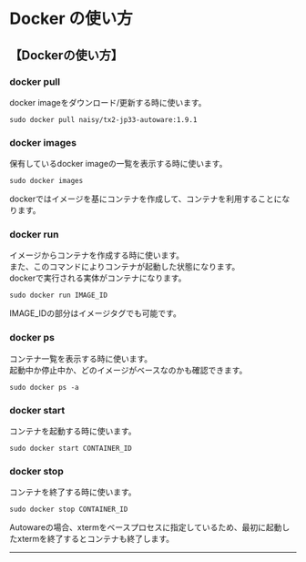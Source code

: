 # Docker の使い方

## 【Dockerの使い方】
### docker pull
docker imageをダウンロード/更新する時に使います。<br>
```
sudo docker pull naisy/tx2-jp33-autoware:1.9.1
```

### docker images
保有しているdocker imageの一覧を表示する時に使います。<br>
```
sudo docker images
```
dockerではイメージを基にコンテナを作成して、コンテナを利用することになります。

### docker run
イメージからコンテナを作成する時に使います。<br>
また、このコマンドによりコンテナが起動した状態になります。<br>
dockerで実行される実体がコンテナになります。<br>
```
sudo docker run IMAGE_ID
```
IMAGE_IDの部分はイメージタグでも可能です。


### docker ps
コンテナ一覧を表示する時に使います。<br>
起動中か停止中か、どのイメージがベースなのかも確認できます。<br>
```
sudo docker ps -a
```

### docker start
コンテナを起動する時に使います。<br>
```
sudo docker start CONTAINER_ID
```

### docker stop
コンテナを終了する時に使います。<br>
```
sudo docker stop CONTAINER_ID
```
Autowareの場合、xtermをベースプロセスに指定しているため、最初に起動したxtermを終了するとコンテナも終了します。
<hr>

